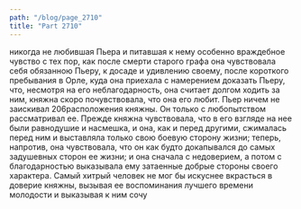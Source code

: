 ```yaml
---
path: "/blog/page_2710"
title: "Part 2710"
---
```


 никогда не любившая Пьера и питавшая к нему особенно враждебное чувство с тех пор, как после смерти старого графа она чувствовала себя обязанною Пьеру, к досаде и удивлению своему, после короткого пребывания в Орле, куда она приехала с намерением доказать Пьеру, что, несмотря на его неблагодарность, она считает долгом ходить зa ним, княжна скоро почувствовала, что она его любит. Пьер ничем не заискивал 206расположения княжны. Он только с любопытством рассматривал ее. Прежде княжна чувствовала, что в его взгляде на нее были равнодушие и насмешка, и она, как и перед другими, сжималась перед ним и выставляла только свою боевую сторону жизни; теперь, напротив, она чувствовала, что он как будто докапывался до самых задушевных сторон ее жизни; и она сначала с недоверием, а потом с благодарностью выказывала ему затаенные добрые стороны своего характера.
Самый хитрый человек не мог бы искуснее вкрасться в доверие княжны, вызывая ее воспоминания лучшего времени молодости и выказывая к ним сочу
